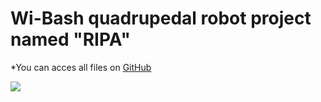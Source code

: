 # Wi-Bash quadrupedal robot project named "RIPA"

*You can acces all files on [GitHub](https://github.com/Iconejey/RIPA.git)

<img src="https://cdn.dribbble.com/users/2760451/screenshots/5667639/file-transfer.gif">